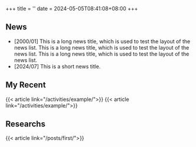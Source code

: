 +++
title = ''
date = 2024-05-05T08:41:08+08:00
+++

## News
- [2000/01] This is a long news title, which is used to test the layout of the news list. This is a long news title, which is used to test the layout of the news list. This is a long news title, which is used to test the layout of the news list.
- [2024/07] This is a short news title.

## My Recent
{{< article link="/activities/example/">}}
{{< article link="/activities/example/">}}

## Researchs
{{< article link="/posts/first/">}}